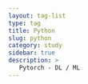 ```yaml
---
layout: tag-list
type: tag
title: Python
slug: python
category: study
sidebar: true
description: >
   Pytorch - DL / ML
---
```

